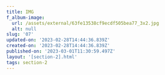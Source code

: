 ```yaml
---
title: IMG
f_album-image:
  url: /assets/external/63fe13538cf9ecdf505bea77_3x2.jpg
  alt: null
slug: '07'
updated-on: '2023-02-28T14:44:36.839Z'
created-on: '2023-02-28T14:44:36.839Z'
published-on: '2023-03-01T11:30:59.497Z'
layout: '[section-2].html'
tags: section-2
---
```



